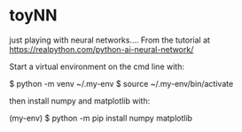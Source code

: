 # toyNN
just playing with neural networks....
From the tutorial at https://realpython.com/python-ai-neural-network/

Start a virtual environment on the cmd line with:

$ python -m venv ~/.my-env
$ source ~/.my-env/bin/activate

then install numpy and matplotlib with:

(my-env) $ python -m pip install numpy matplotlib